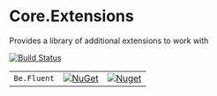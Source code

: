 # Core.Extensions
Provides a library of additional extensions to work with

[![Build Status](https://dev.azure.com/acamti/OpenSource/_apis/build/status/Nugets/Nuget-Be.Fluent?branchName=master)](https://dev.azure.com/acamti/OpenSource/_build/latest?definitionId=3&branchName=master)

|         |       |       |
| ------- | ----- | ----- |
| `Be.Fluent` | [![NuGet](https://img.shields.io/nuget/v/Acamti.Be.Fluent.svg)](https://nuget.org/packages/Acamti.Be.Fluent) | [![Nuget](https://img.shields.io/nuget/dt/Acamti.Be.Fluent.svg)](https://nuget.org/packages/Acamti.Be.Fluent)
